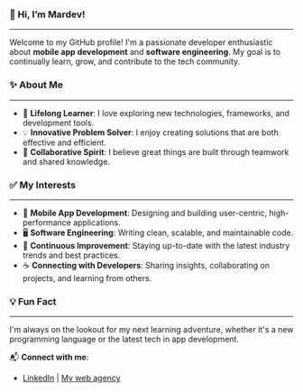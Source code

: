 ### 👋 Hi, I’m **Mardev**!
---
Welcome to my GitHub profile! I'm a passionate developer enthusiastic about **mobile app development** and **software engineering**. My goal is to continually learn, grow, and contribute to the tech community.

### ✨ About Me
---
- 🚀 **Lifelong Learner**: I love exploring new technologies, frameworks, and development tools.
- 💡 **Innovative Problem Solver**: I enjoy creating solutions that are both effective and efficient.
- 🤝 **Collaborative Spirit**: I believe great things are built through teamwork and shared knowledge.

### ✅ My Interests
---
- 📱 **Mobile App Development**: Designing and building user-centric, high-performance applications.
- 🖥️ **Software Engineering**: Writing clean, scalable, and maintainable code.
- 🌟 **Continuous Improvement**: Staying up-to-date with the latest industry trends and best practices.
- ☕ **Connecting with Developers**: Sharing insights, collaborating on projects, and learning from others.

### 💡 Fun Fact
---
I'm always on the lookout for my next learning adventure, whether it's a new programming language or the latest tech in app development.

📬 **Connect with me**:
- [LinkedIn](https://www.linkedin.com/in/marouan-makil/) | [My web agency](http://mykalis.fr)
